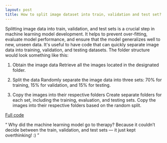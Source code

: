 ```yaml
---
layout: post
title: How to split image dataset into train, validation and test set?
---
```


Splitting image data into train, validation, and test sets is a crucial step in machine learning model development. It helps to prevent over-fitting, evaluate model performance, and ensure that the model generalizes well to new, unseen data.
It's useful to have code that can quickly separate image data into training, validation, and testing datasets.
The folder structure would look something like this:

<script src="https://gist.github.com/Aravinda89/ae9ba29924cec60f892fc290647d8759.js"></script>

        
1. Obtain the image data Retrieve all the images located in the designated folder.

<script src="https://gist.github.com/Aravinda89/b3db76d48c4dfa8d801ae8619b008d3f.js"></script>


2. Split the data Randomly separate the image data into three sets: 70% for training, 15% for validation, and 15% for testing.

<script src="https://gist.github.com/Aravinda89/2241d6cd7fc837b5e172e14cc9c8d997.js"></script>


3. Copy the images into their respective folders Create separate folders for each set, including the training, evaluation, and testing sets. Copy the images into their respective folders based on the random split.

<script src="https://gist.github.com/Aravinda89/11626d83af915b45ea56924b8f09001d.js"></script>


<a href="https://github.com/Aravinda89/split_train_eval_test"> Full code </a>

<script src="https://gist.github.com/Aravinda89/0aafd15ff5cad8f13e9002f5ec459e8e.js"></script>


“ Why did the machine learning model go to therapy?
Because it couldn’t decide between the train, validation, and test sets — it just kept overthinking! :) ”
